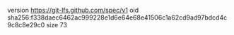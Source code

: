 version https://git-lfs.github.com/spec/v1
oid sha256:f338daec6462ac999228e1d6e64e68e41506c1a62cd9ad97bdcd4c9c8c8e29c0
size 73
